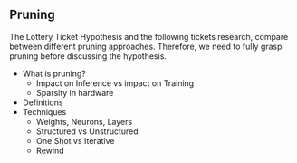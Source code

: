 ## Pruning

The Lottery Ticket Hypothesis and the following tickets research, compare between different pruning approaches. Therefore, we need to fully grasp pruning before discussing the hypothesis.

- What is pruning?
  - Impact on Inference vs impact on Training
  - Sparsity in hardware
- Definitions
- Techniques
  - Weights, Neurons, Layers
  - Structured vs Unstructured
  - One Shot vs Iterative
  - Rewind

